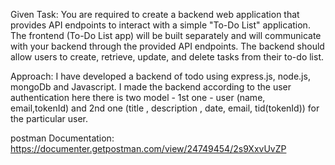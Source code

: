 Given Task: You are required to create a backend web application that provides API endpoints to interact with a simple "To-Do List" application. The frontend (To-Do List app) will be built separately and will communicate with your backend through the provided API endpoints. The backend should allow users to create, retrieve, update, and delete tasks from their to-do list.

Approach: I have developed a backend of todo using express.js, node.js, mongoDb and Javascript. I made the backend according to the user authentication here there is two model - 1st one - user (name, email,tokenId) and 2nd one (title , description , date, email, tid(tokenId)) for the particular user.

postman Documentation: https://documenter.getpostman.com/view/24749454/2s9XxvUvZP